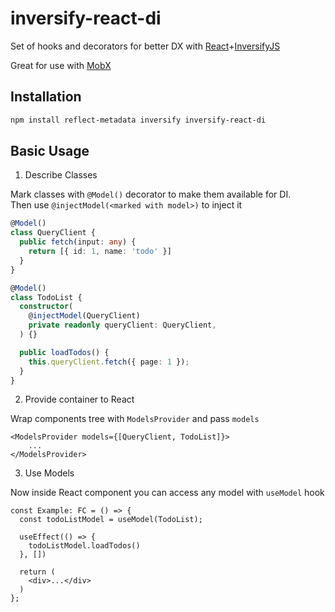 # inversify-react-di

Set of hooks and decorators for better DX with [React](https://www.npmjs.com/package/react)+[InversifyJS](https://www.npmjs.com/package/inversify)

Great for use with [MobX](https://www.npmjs.com/package/mobx)

## Installation

```bash
npm install reflect-metadata inversify inversify-react-di
```

## Basic Usage

1. Describe Classes

Mark classes with `@Model()` decorator to make them available for DI.  
Then use `@injectModel(<marked with model>)` to inject it

```ts
@Model()
class QueryClient {
  public fetch(input: any) {
    return [{ id: 1, name: 'todo' }]
  }
}

@Model()
class TodoList {
  constructor(
    @injectModel(QueryClient)
    private readonly queryClient: QueryClient,
  ) {}

  public loadTodos() {
    this.queryClient.fetch({ page: 1 });
  }
}
```

2. Provide container to React

Wrap components tree with `ModelsProvider` and pass `models`

```tsx
<ModelsProvider models={[QueryClient, TodoList]}>
    ...
</ModelsProvider>
```

3. Use Models

Now inside React component you can access any model with `useModel` hook

```tsx
const Example: FC = () => {
  const todoListModel = useModel(TodoList);

  useEffect(() => {
    todoListModel.loadTodos()
  }, [])

  return (
    <div>...</div>
  )
};
```